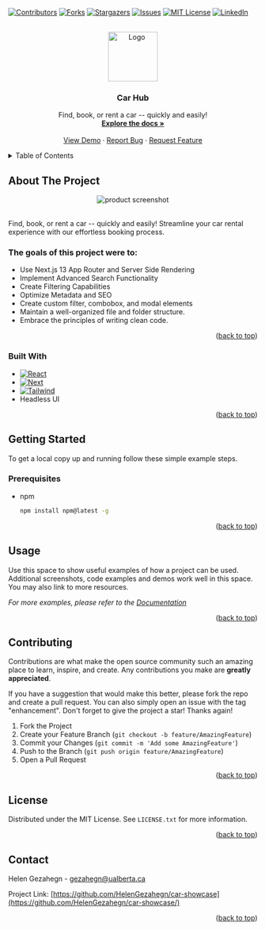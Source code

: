 <!-- Improved compatibility of back to top link: See: https://github.com/othneildrew/Best-README-Template/pull/73 -->
<a name="readme-top"></a>
<!--
*** Thanks for checking out the Best-README-Template. If you have a suggestion
*** that would make this better, please fork the repo and create a pull request
*** or simply open an issue with the tag "enhancement".
*** Don't forget to give the project a star!
*** Thanks again! Now go create something AMAZING! :D
-->



<!-- PROJECT SHIELDS -->
<!--
*** I'm using markdown "reference style" links for readability.
*** Reference links are enclosed in brackets [ ] instead of parentheses ( ).
*** See the bottom of this document for the declaration of the reference variables
*** for contributors-url, forks-url, etc. This is an optional, concise syntax you may use.
*** https://www.markdownguide.org/basic-syntax/#reference-style-links
-->
[![Contributors][contributors-shield]][contributors-url]
[![Forks][forks-shield]][forks-url]
[![Stargazers][stars-shield]][stars-url]
[![Issues][issues-shield]][issues-url]
[![MIT License][license-shield]][license-url]
[![LinkedIn][linkedin-shield]][linkedin-url]



<!-- PROJECT LOGO -->
<br />
<div align="center">
  <a href="https://car-showcase-rental.vercel.app/">
    <img src="https://i.ibb.co/N3L19jt/Screenshot-2023-10-11-at-5-16-19-AM.png" alt="Logo" width={auto} height="100">
  </a>

  <h3 align="center">Car Hub</h3>

  <p align="center">
   Find, book, or rent a car -- quickly and easily!
    <br />
    <a href="#about-the-project"><strong>Explore the docs »</strong></a>
    <br />
    <br />
    <a href="https://car-showcase-rental.vercel.app/">View Demo</a>
    ·
    <a href="https://github.com/HelenGezahegn/car-showcase/issues">Report Bug</a>
    ·
    <a href="https://github.com/HelenGezahegn/car-showcase/issues">Request Feature</a>
  </p>
</div>



<!-- TABLE OF CONTENTS -->
<details>
  <summary>Table of Contents</summary>
  <ol>
    <li>
      <a href="#about-the-project">About The Project</a>
      <ul>
        <li><a href="#built-with">Built With</a></li>
      </ul>
    </li>
    <li>
      <a href="#getting-started">Getting Started</a>
      <ul>
        <li><a href="#prerequisites">Prerequisites</a></li>
        <li><a href="#installation">Installation</a></li>
      </ul>
    </li>
    <li><a href="#usage">Usage</a></li>
    <li><a href="#contributing">Contributing</a></li>
    <li><a href="#license">License</a></li>
    <li><a href="#contact">Contact</a></li>
  </ol>
</details>



<!-- ABOUT THE PROJECT -->
## About The Project
<div align="center">
  <img src="https://i.ibb.co/Js9WYqk/Screenshot-2023-10-11-at-5-16-09-AM.png" alt="product screenshot"/>
</div>
<br />

Find, book, or rent a car -- quickly and easily!
Streamline your car rental experience with our effortless booking process.


### The goals of this project were to:
* Use Next.js 13 App Router and Server Side Rendering
* Implement Advanced Search Functionality
* Create Filtering Capabilities
* Optimize Metadata and SEO
* Create custom filter, combobox, and modal elements
* Maintain a well-organized file and folder structure.
* Embrace the principles of writing clean code.

<p align="right">(<a href="#readme-top">back to top</a>)</p>



### Built With

* [![React][React.js]][React-url]
* [![Next][Next.js]][Next-url]
* [![Tailwind][Tailwind]][Tailwind-url]
* Headless UI

<p align="right">(<a href="#readme-top">back to top</a>)</p>



<!-- GETTING STARTED -->
## Getting Started

To get a local copy up and running follow these simple example steps.

### Prerequisites

* npm
  ```sh
  npm install npm@latest -g
  ```

<p align="right">(<a href="#readme-top">back to top</a>)</p>



<!-- USAGE EXAMPLES -->
## Usage

Use this space to show useful examples of how a project can be used. Additional screenshots, code examples and demos work well in this space. You may also link to more resources.

_For more examples, please refer to the [Documentation](https://example.com)_

<p align="right">(<a href="#readme-top">back to top</a>)</p>


<!-- CONTRIBUTING -->
## Contributing

Contributions are what make the open source community such an amazing place to learn, inspire, and create. Any contributions you make are **greatly appreciated**.

If you have a suggestion that would make this better, please fork the repo and create a pull request. You can also simply open an issue with the tag "enhancement".
Don't forget to give the project a star! Thanks again!

1. Fork the Project
2. Create your Feature Branch (`git checkout -b feature/AmazingFeature`)
3. Commit your Changes (`git commit -m 'Add some AmazingFeature'`)
4. Push to the Branch (`git push origin feature/AmazingFeature`)
5. Open a Pull Request

<p align="right">(<a href="#readme-top">back to top</a>)</p>



<!-- LICENSE -->
## License

Distributed under the MIT License. See `LICENSE.txt` for more information.

<p align="right">(<a href="#readme-top">back to top</a>)</p>



<!-- CONTACT -->
## Contact

Helen Gezahegn - gezahegn@ualberta.ca

Project Link: [https://github.com/HelenGezahegn/car-showcase](https://github.com/HelenGezahegn/car-showcase/)

<p align="right">(<a href="#readme-top">back to top</a>)</p>




<!-- MARKDOWN LINKS & IMAGES -->
<!-- https://www.markdownguide.org/basic-syntax/#reference-style-links -->
[contributors-shield]: https://img.shields.io/github/contributors/HelenGezahegn/car-showcase.svg?style=for-the-badge
[contributors-url]: https://github.com/HelenGezahegn/car-showcase/graphs/contributors
[forks-shield]: https://img.shields.io/github/forks/HelenGezahegn/car-showcase.svg?style=for-the-badge
[forks-url]: https://github.com/HelenGezahegn/car-showcase/network/members
[stars-shield]: https://img.shields.io/github/stars/HelenGezahegn/car-showcase.svg?style=for-the-badge
[stars-url]: https://github.com/HelenGezahegn/car-showcase/stargazers
[issues-shield]: https://img.shields.io/github/issues/HelenGezahegn/car-showcase.svg?style=for-the-badge
[issues-url]: https://github.com/HelenGezahegn/car-showcase/issues
[license-shield]: https://img.shields.io/github/license/HelenGezahegn/car-showcase.svg?style=for-the-badge
[license-url]: https://github.com/HelenGezahegn/car-showcase/blob/master/LICENSE.txt
[linkedin-shield]: https://img.shields.io/badge/-LinkedIn-black.svg?style=for-the-badge&logo=linkedin&colorB=555
[linkedin-url]: [https://linkedin.com/in/HelenGezahegn](https://www.linkedin.com/in/HelenGezahegn/)
[product-screenshot]: https://i.ibb.co/HDrx5Sh/Screenshot-2023-10-08-at-2-14-14-AM.png
[Redux.js]: https://img.shields.io/badge/Redux-593D88?style=for-the-badge&logo=redux&logoColor=white
[Redux-url]: https://redux.js.org/
[React.js]: https://img.shields.io/badge/React-20232A?style=for-the-badge&logo=react&logoColor=61DAFB
[React-url]: https://reactjs.org/
[Tailwind]: https://img.shields.io/badge/Tailwind_CSS-38B2AC?style=for-the-badge&logo=tailwind-css&logoColor=white
[Tailwind-url]: https://tailwindcss.com/
[Netlify]: https://img.shields.io/badge/Netlify-00C7B7?style=for-the-badge&logo=netlify&logoColor=whit
[Netlify-url]: https://www.netlify.com/
[Svelte.dev]: https://img.shields.io/badge/Svelte-4A4A55?style=for-the-badge&logo=svelte&logoColor=FF3E00
[Svelte-url]: https://svelte.dev/
[Laravel.com]: https://img.shields.io/badge/Laravel-FF2D20?style=for-the-badge&logo=laravel&logoColor=white
[Laravel-url]: https://laravel.com
[Bootstrap.com]: https://img.shields.io/badge/Bootstrap-563D7C?style=for-the-badge&logo=bootstrap&logoColor=white
[Bootstrap-url]: https://getbootstrap.com
[JQuery.com]: https://img.shields.io/badge/jQuery-0769AD?style=for-the-badge&logo=jquery&logoColor=white
[JQuery-url]: https://jquery.com 
[Next.js]: https://img.shields.io/badge/next.js-000000?style=for-the-badge&logo=nextdotjs&logoColor=white
[Next-url]: https://nextjs.org/

